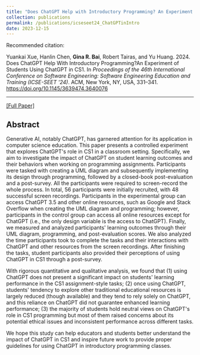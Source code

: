 ```yaml
---
title: "Does ChatGPT Help with Introductory Programming? An Experiment of Students Using ChatGPT in CS1"
collection: publications
permalink: /publications/icseseet24_ChatGPTinIntro
date: 2023-12-15
---
```

Recommended citation: 

Yuankai Xue, Hanlin Chen, **Gina R. Bai**, Robert Tairas, and Yu Huang. 2024. Does ChatGPT Help With Introductory Programming?An Experiment of Students Using ChatGPT in CS1. In <i>Proceedings of the 46th International Conference on Software Engineering: Software Engineering Education and Training (ICSE-SEET '24)</i>. ACM, New York, NY, USA, 331–341. https://doi.org/10.1145/3639474.3640076

---
[[Full Paper]](http://ginabai.github.io/files/PaperPreprints/icseseet24_ChatGPTinIntro.pdf)

## Abstract
Generative AI, notably ChatGPT, has garnered attention for its application in computer science education. This paper presents a controlled experiment that explores ChatGPT's role in CS1 in a classroom setting. Specifically, we aim to investigate the impact of ChatGPT on student learning outcomes and their behaviors when working on programming assignments. Participants were tasked with creating a UML diagram and subsequently implementing its design through programming, followed by a closed-book post-evaluation and a post-survey. All the participants were required to screen-record the whole process. In total, 56 participants were initially recruited, with 48 successful screen recordings. Participants in the experimental group can access ChatGPT 3.5 and other online resources, such as Google and Stack Overflow when creating the UML diagram and programming; however, participants in the control group can access all online resources except for ChatGPT (i.e., the only design variable is the access to ChatGPT). Finally, we measured and analyzed participants' learning outcomes through their UML diagram, programming, and post-evaluation scores. We also analyzed the time participants took to complete the tasks and their interactions with ChatGPT and other resources from the screen recordings. After finishing the tasks, student participants also provided their perceptions of using ChatGPT in CS1 through a post-survey.

With rigorous quantitative and qualitative analysis, we found that (1) using ChatGPT does not present a significant impact on students' learning performance in the CS1 assignment-style tasks; (2) once using ChatGPT, students' tendency to explore other traditional educational resources is largely reduced (though available) and they tend to rely solely on ChatGPT, and this reliance on ChatGPT did not guarantee enhanced learning performance; (3) the majority of students hold neutral views on ChatGPT's role in CS1 programming but most of them raised concerns about its potential ethical issues and inconsistent performance across different tasks.

We hope this study can help educators and students better understand the impact of ChatGPT in CS1 and inspire future work to provide proper guidelines for using ChatGPT in introductory programming classes.